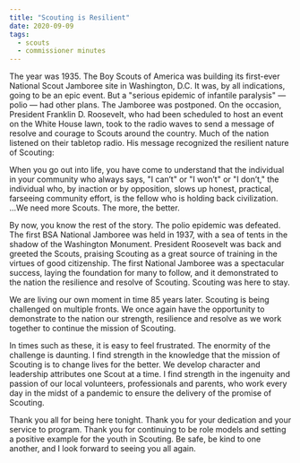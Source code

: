 ```yaml
---
title: "Scouting is Resilient"
date: 2020-09-09
tags:
  - scouts
  - commissioner minutes
---
```


The year was 1935. The Boy Scouts of America was building its first-ever National Scout Jamboree site in Washington, D.C. It was, by all indications, going to be an epic event. But a "serious epidemic of infantile paralysis" — polio — had other plans. The Jamboree was postponed. On the occasion, President Franklin D. Roosevelt, who had been scheduled to host an event on the White House lawn, took to the radio waves to send a message of resolve and courage to Scouts around the country. Much of the nation listened on their tabletop radio. His message recognized the resilient nature of Scouting:

When you go out into life, you have come to understand that the individual in your community who always says, "I can’t" or "I won’t" or "I don’t," the individual who, by inaction or by opposition, slows up honest, practical, farseeing community effort, is the fellow who is holding back civilization. ...We need more Scouts. The more, the better.

By now, you know the rest of the story. The polio epidemic was defeated. The first BSA National Jamboree was held in 1937, with a sea of tents in the shadow of the Washington Monument. President Roosevelt was back and greeted the Scouts, praising Scouting as a great source of training in the virtues of good citizenship. The first National Jamboree was a spectacular success, laying the foundation for many to follow, and it demonstrated to the nation the resilience and resolve of Scouting. Scouting was here to stay.

We are living our own moment in time 85 years later. Scouting is being challenged on multiple fronts. We once again have the opportunity to demonstrate to the nation our strength, resilience and resolve as we work together to continue the mission of Scouting.

In times such as these, it is easy to feel frustrated. The enormity of the challenge is daunting. I find strength in the knowledge that the mission of Scouting is to change lives for the better. We develop character and leadership attributes one Scout at a time. I find strength in the ingenuity and passion of our local volunteers, professionals and parents, who work every day in the midst of a pandemic to ensure the delivery of the promise of Scouting.

Thank you all for being here tonight. Thank you for your dedication and your service to program. Thank you for continuing to be role models and setting a positive example for the youth in Scouting. Be safe, be kind to one another, and I look forward to seeing you all again.
